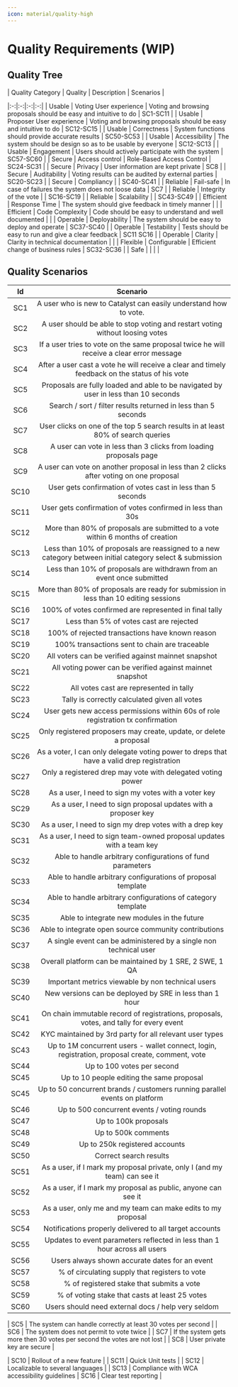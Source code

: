 ```yaml
---
icon: material/quality-high
---
```


# Quality Requirements (WIP)

<!-- See: https://docs.arc42.org/section-10/ -->

## Quality Tree

|  Quality Category |  Quality   |  Description | Scenarios  |

|:-:|:-:|:-:|:-:|
| Usable  |  Voting User experience  | Voting and browsing proposals should be easy and intuitive to do  | SC1-SC11 |
| Usable  |  Proposer User experience  | Voting and browsing proposals should be easy and intuitive to do  | SC12-SC15 |
| Usable  |  Correctness  | System functions should provide accurate results | SC50-SC53 |
| Usable  |  Accessibility  | The system should be design so as to be usable by everyone  | SC12-SC13 |
| Usable  |  Engagement  | Users should actively participate with the system | SC57-SC60 |
| Secure   |  Access control  | Role-Based Access Control  | SC24-SC31 |
| Secure   |  Privacy  | User information are kept private  | SC8 |
| Secure   |  Auditability  | Voting results can be audited by external parties  | SC20-SC23 |
| Secure   |  Compliancy  |  | SC40-SC41 |
| Reliable   |  Fail-safe  | In case of failures the system does not loose data |  SC7 |
| Reliable   |  Integrity of the vote |  |  SC16-SC19 |
| Reliable   |  Scalability  |  |  SC43-SC49 |
| Efficient   |  Response Time  | The system should give feedback in timely manner |   |
| Efficient   |  Code Complexity  |  Code should be easy to understand and well documented |   |
| Operable   |  Deployability  |  The system should be easy to deploy and operate | SC37-SC40  |
| Operable   |  Testability  | Tests should be easy to run and give a clear feedback   | SC11 SC16  |
| Operable   |  Clarity  | Clarity in technical documentation  | |
| Flexible   |  Configurable  |  Efficient change of business rules | SC32-SC36   |
| Safe   |   |   |   |

## Quality Scenarios

|  Id |  Scenario   |
|:-:|:-:|
|  SC1 |  A user who is new to Catalyst can easily understand how to vote. |
|  SC2 |  A user should be able to stop voting and restart voting without loosing votes  |
|  SC3 |  If a user tries to vote on the same proposal twice he will receive a clear error message |
|  SC4 |  After a user cast a vote he will receive a clear and timely feedback on the status of his vote |
|  SC5 |  Proposals are fully loaded and able to be navigated by user in less than 10 seconds |
|  SC6 |  Search / sort / filter results returned in less than 5 seconds |
|  SC7 |  User clicks on one of the top 5 search results in at least 80% of search queries |
|  SC8 |  A user can vote in less than 3 clicks from loading proposals page |
|  SC9 |  A user can vote on another proposal in less than 2 clicks after voting on one proposal |
|  SC10 |  User gets confirmation of votes cast in less than 5 seconds |
|  SC11 |  User gets confirmation of votes confirmed in less than 30s |
|  SC12 |  More than 80% of proposals are submitted to a vote within 6 months of creation |
|  SC13 |  Less than 10% of proposals are reassigned to a new category between initial category select & submission |
|  SC14 |  Less than 10% of proposals are withdrawn from an event once submitted |
|  SC15 |  More than 80% of proposals are ready for submission in less than 10 editing sessions |
|  SC16 |  100% of votes confirmed are represented in final tally |
|  SC17 |  Less than 5% of votes cast are rejected |
|  SC18 |  100% of rejected transactions have known reason |
|  SC19 |  100% transactions sent to chain are traceable |
|  SC20 | All voters can be verified against mainnet snapshot |
|  SC21 | All voting power can be verified against mainnet snapshot |
|  SC22 | All votes cast are represented in tally |
|  SC23 | Tally is correctly calculated given all votes |
|  SC24 | User gets new access permissions within 60s of role registration tx confirmation |
|  SC25 | Only registered proposers may create, update, or delete a proposal |
|  SC26 | As a voter, I can only delegate voting power to dreps that have a valid drep registration |
|  SC27 | Only a registered drep may vote with delegated voting power |
|  SC28 | As a user, I need to sign my votes with a voter key |
|  SC29 | As a user, I need to sign proposal updates with a proposer key |
|  SC30 | As a user, I need to sign my drep votes with a drep key |
|  SC31 | As a user, I need to sign team-owned proposal updates with a team key |
|  SC32 | Able to handle arbitrary configurations of fund parameters |
|  SC33 | Able to handle arbitrary configurations of proposal template |
|  SC34 | Able to handle arbitrary configurations of category template |
|  SC35 | Able to integrate new modules in the future |
|  SC36 | Able to integrate open source community contributions |
|  SC37 | A single event can be administered by a single non technical user |
|  SC38 | Overall platform can be maintained by 1 SRE, 2 SWE, 1 QA |
|  SC39 | Important metrics viewable by non technical users |
|  SC40 | New versions can be deployed by SRE in less than 1 hour |
|  SC41 | On chain immutable record of registrations, proposals, votes, and tally for every event |
|  SC42 | KYC maintained by 3rd party for all relevant user types |
|  SC43 | Up to 1M concurrent users - wallet connect, login, registration, proposal create, comment, vote |
|  SC44 | Up to 100 votes per second |
|  SC45 | Up to 10 people editing the same proposal |
|  SC45 | Up to 50 concurrent brands / customers running parallel events on platform |
|  SC46 | Up to 500 concurrent events / voting rounds |
|  SC47 | Up to 100k proposals |
|  SC48 | Up to 500k comments |
|  SC49 | Up to 250k registered accounts |
|  SC50 |  Correct search results |
|  SC51 |  As a user, if I mark my proposal private, only I (and my team) can see it |
|  SC52 |  As a user, if I mark my proposal as public, anyone can see it |
|  SC53 |  As a user, only me and my team can make edits to my proposal |
|  SC54 | Notifications properly delivered to all target accounts |
|  SC55 | Updates to event parameters reflected in less than 1 hour across all users |
|  SC56 | Users always shown accurate dates for an event |
|  SC57 | % of circulating supply that registers to vote |
|  SC58 | % of registered stake that submits a vote |
|  SC59 | % of voting stake that casts at least 25 votes |
|  SC60 | Users should need external docs / help very seldom |


|  SC5 |  The system can handle correctly at least 30 votes per second |
|  SC6 |  The system does not permit to vote twice |
|  SC7 |  If the system gets more then 30 votes per second the votes are not lost |
|  SC8 |  User private key are secure |

|  SC10 |  Rollout of a new feature |
|  SC11 |  Quick Unit tests |
|  SC12 | Localizable to several languages |
|  SC13 | Compliance with WCA accessibility guidelines
|  SC16 | Clear test reporting |
